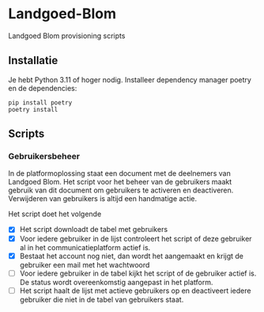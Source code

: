 # Landgoed-Blom
Landgoed Blom provisioning scripts

## Installatie
Je hebt Python 3.11 of hoger nodig. Installeer dependency manager poetry en de dependencies:
```shell
pip install poetry
poetry install
```

## Scripts
### Gebruikersbeheer

In de platformoplossing staat een document met de deelnemers van Landgoed Blom. Het script voor het beheer van de
gebruikers maakt gebruik van dit document om gebruikers te activeren en deactiveren. Verwijderen van gebruikers is
altijd een handmatige actie.

Het script doet het volgende
- [X] Het script downloadt de tabel met gebruikers
- [X] Voor iedere gebruiker in de lijst controleert het script of deze gebruiker al in het communicatieplatform actief is. 
- [X] Bestaat het account nog niet, dan wordt het aangemaakt en krijgt de gebruiker een mail met het wachtwoord
- [ ] Voor iedere gebruiker in de tabel kijkt het script of de gebruiker actief is. De status wordt overeenkomstig aangepast in het platform.
- [ ] Het script haalt de lijst met actieve gebruikers op en deactiveert iedere gebruiker die niet in de tabel van gebruikers staat.
